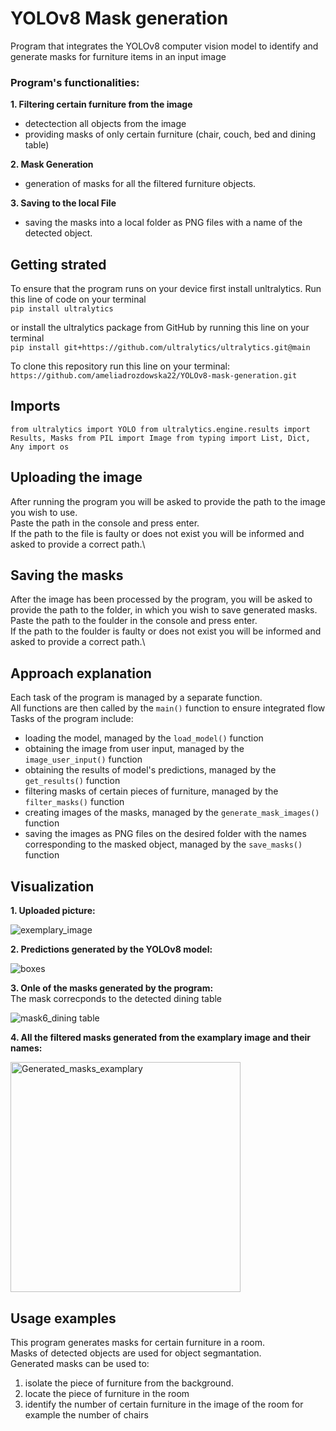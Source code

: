 # YOLOv8 Mask generation
Program that integrates the YOLOv8 computer vision model to identify and generate masks for furniture items in an input image

### Program's functionalities:

**1. Filtering certain furniture from the image**
 - detectection all objects from the image
 - providing masks of only certain furniture (chair, couch, bed and dining table)

**2. Mask Generation**
 - generation of masks for all the filtered furniture objects.
    
**3. Saving to the local File**
 - saving the masks into a local folder as PNG files with a name of the detected object.

## Getting strated
To ensure that the program runs on your device first install unltralytics. Run this line of code on your terminal\
`pip install ultralytics`

or install the ultralytics package from GitHub by running this line on your terminal\
`pip install git+https://github.com/ultralytics/ultralytics.git@main`

To clone this repository run this line on your terminal:
`https://github.com/ameliadrozdowska22/YOLOv8-mask-generation.git`

## Imports
`from ultralytics import YOLO
from ultralytics.engine.results import Results, Masks
from PIL import Image
from typing import List, Dict, Any
import os
`

## Uploading the image
After running the program you will be asked to provide the path to the image you wish to use.\
Paste the path in the console and press enter.\
If the path to the file is faulty or does not exist you will be informed and asked to provide a correct path.\

## Saving the masks
After the image has been processed by the program, you will be asked to provide the path to the folder, in which you wish to save generated masks.\
Paste the path to the foulder in the console and press enter.\
If the path to the foulder is faulty or does not exist you will be informed and asked to provide a correct path.\

## Approach explanation
Each task of the program is managed by a separate function.\
All functions are then called by the `main()` function to ensure integrated flow\
Tasks of the program include:
 - loading the model, managed by the `load_model()` function
 - obtaining the image from user input, managed by the `image_user_input()` function
 - obtaining the results of model's predictions, managed by the `get_results()` function
 - filtering masks of certain pieces of furniture, managed by the `filter_masks()` function
 - creating images of the masks, managed by the `generate_mask_images()` function
 - saving the images as PNG files on the desired folder with the names corresponding to the masked object, managed by the `save_masks()` function

## Visualization
**1. Uploaded picture:**

![exemplary_image](https://github.com/ameliadrozdowska22/YOLOv8-mask-generation/assets/95606503/3e247ebc-bf37-41cc-afea-8a54c0ded555)

**2. Predictions generated by the YOLOv8 model:**

![boxes](https://github.com/ameliadrozdowska22/YOLOv8-mask-generation/assets/95606503/7e27dfb7-0fef-44ea-9764-f4f4f69ebe18)

**3. Onle of the masks generated by the program:**\
The mask correcponds to the detected dining table

![mask6_dining table](https://github.com/ameliadrozdowska22/YOLOv8-mask-generation/assets/95606503/ef543918-eae7-4e1a-a8a9-34d099780f58)

**4. All the filtered masks generated from the examplary image and their names:**

<img width="368" alt="Generated_masks_examplary" src="https://github.com/ameliadrozdowska22/YOLOv8-mask-generation/assets/95606503/4b2519d8-bbc3-42db-9951-666da011750c">

## Usage examples
This program generates masks for certain furniture in a room.\
Masks of detected objects are used for object segmantation.\
Generated masks can be used to:
1. isolate the piece of furniture from the background.
2. locate the piece of furniture in the room
3. identify the number of certain furniture in the image of the room for example the number of chairs

